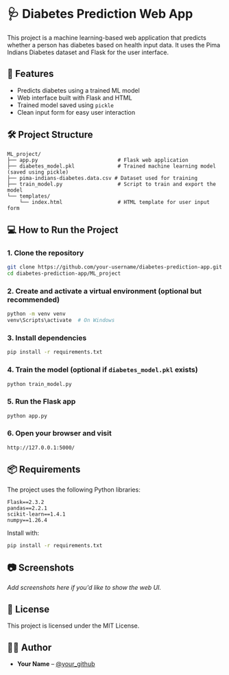 # 🩺 Diabetes Prediction Web App

This project is a machine learning-based web application that predicts whether a person has diabetes based on health input data. It uses the Pima Indians Diabetes dataset and Flask for the user interface.

## 🚀 Features

- Predicts diabetes using a trained ML model
- Web interface built with Flask and HTML
- Trained model saved using `pickle`
- Clean input form for easy user interaction

## 🛠️ Project Structure

```
ML_project/
├── app.py                          # Flask web application
├── diabetes_model.pkl              # Trained machine learning model (saved using pickle)
├── pima-indians-diabetes.data.csv # Dataset used for training
├── train_model.py                  # Script to train and export the model
└── templates/
    └── index.html                  # HTML template for user input form
```

## 💻 How to Run the Project

### 1. Clone the repository
```bash
git clone https://github.com/your-username/diabetes-prediction-app.git
cd diabetes-prediction-app/ML_project
```

### 2. Create and activate a virtual environment (optional but recommended)
```bash
python -m venv venv
venv\Scripts\activate  # On Windows
```

### 3. Install dependencies
```bash
pip install -r requirements.txt
```

### 4. Train the model (optional if `diabetes_model.pkl` exists)
```bash
python train_model.py
```

### 5. Run the Flask app
```bash
python app.py
```

### 6. Open your browser and visit
```
http://127.0.0.1:5000/
```

## 📦 Requirements

The project uses the following Python libraries:

```
Flask==2.3.2
pandas==2.2.1
scikit-learn==1.4.1
numpy==1.26.4
```

Install with:
```bash
pip install -r requirements.txt
```

## 📷 Screenshots

_Add screenshots here if you'd like to show the web UI._

## 📄 License

This project is licensed under the MIT License.

## 🙋‍♂️ Author

- **Your Name** – [@your_github](https://github.com/your-username)
